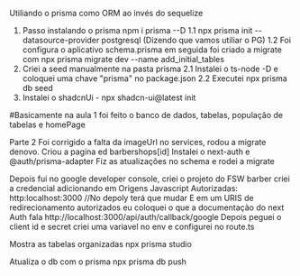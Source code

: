 Utiliando o prisma como ORM ao invés do sequelize

1. Passo instalando o prisma npm i prisma --D
   1.1 npx prisma init --datasource-provider postgresql (Dizendo que vamos utiliar o PG)
   1.2 Foi configura o aplicativo schema.prisma em seguida foi criado a migrate com
   npx prisma migrate dev --name add_initial_tables
2. Criei a seed manualmente na pasta prisma 
2.1 Instalei o ts-node -D e coloquei uma chave "prisma" no package.json
2.2 Executei npx prisma db seed
3. Instalei o shadcnUi - npx shadcn-ui@latest init


#Basicamente na aula 1 foi feito o banco de dados, tabelas, população de tabelas e homePage


Parte 2
Foi corrigido a falta da imageUrl no services,  rodou a migrate denovo.
Criou a pagina ed barbershops[id]
Instalei o next-auth e @auth/prisma-adapter
Fiz as atualizações no schema e rodei a migrate

Depois fui no google developer console, criei o projeto do FSW barber
criei a credencial adicionando em Origens Javascript Autorizadas:
http:localhost:3000 //No depoly terá que mudar
E em um URIS de redirecionamento autorizados eu coloquei o que a documentação do next Auth fala http://localhost:3000/api/auth/callback/google
Depois peguei o client id e secret criei uma variavel no env e configurei no route.ts


Mostra as tabelas organizadas
npx prisma studio 

Atualiza o db com o prisma
npx prisma db push